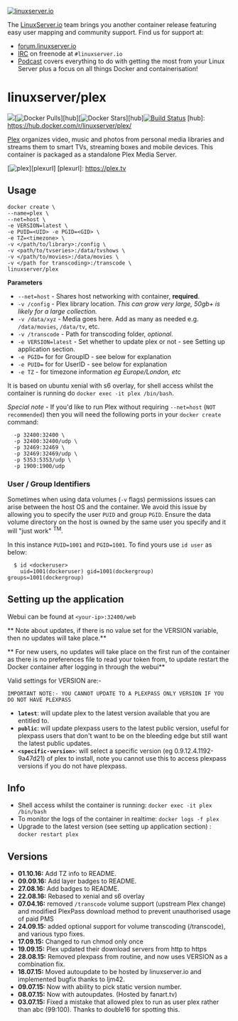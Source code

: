 [linuxserverurl]: https://linuxserver.io
[forumurl]: https://forum.linuxserver.io
[ircurl]: https://www.linuxserver.io/index.php/irc/
[podcasturl]: https://www.linuxserver.io/index.php/category/podcast/

[![linuxserver.io](https://www.linuxserver.io/wp-content/uploads/2015/06/linuxserver_medium.png)][linuxserverurl]

The [LinuxServer.io][linuxserverurl] team brings you another container release featuring easy user mapping and community support. Find us for support at:
* [forum.linuxserver.io][forumurl]
* [IRC][ircurl] on freenode at `#linuxserver.io`
* [Podcast][podcasturl] covers everything to do with getting the most from your Linux Server plus a focus on all things Docker and containerisation!

# linuxserver/plex

[![](https://images.microbadger.com/badges/image/linuxserver/plex.svg)](http://microbadger.com/images/linuxserver/plex "Get your own image badge on microbadger.com")[![Docker Pulls](https://img.shields.io/docker/pulls/linuxserver/plex.svg)][hub][![Docker Stars](https://img.shields.io/docker/stars/linuxserver/plex.svg)][hub][![Build Status](http://jenkins.linuxserver.io:8080/buildStatus/icon?job=Dockers/LinuxServer.io/linuxserver-plex)](http://jenkins.linuxserver.io:8080/job/Dockers/job/LinuxServer.io/job/linuxserver-plex/)
[hub]: https://hub.docker.com/r/linuxserver/plex/

[Plex](https://plex.tv/) organizes video, music and photos from personal media libraries and streams them to smart TVs, streaming boxes and mobile devices. This container is packaged as a standalone Plex Media Server.

[![plex](http://the-gadgeteer.com/wp-content/uploads/2015/10/plex-logo-e1446990678679.png)][plexurl]
[plexurl]: https://plex.tv

## Usage

```
docker create \
--name=plex \
--net=host \
-e VERSION=latest \
-e PUID=<UID> -e PGID=<GID> \
-e TZ=<timezone> \
-v </path/to/library>:/config \
-v <path/to/tvseries>:/data/tvshows \
-v </path/to/movies>:/data/movies \
-v </path for transcoding>:/transcode \
linuxserver/plex
```

**Parameters**

* `--net=host` - Shares host networking with container, **required**.
* `-v /config` - Plex library location. *This can grow very large, 50gb+ is likely for a large collection.*
* `-v /data/xyz` - Media goes here. Add as many as needed e.g. `/data/movies`, `/data/tv`, etc.
* `-v /transcode` - Path for transcoding folder, *optional*.
* `-e VERSION=latest` - Set whether to update plex or not - see Setting up application section.
* `-e PGID=` for for GroupID - see below for explanation
* `-e PUID=` for for UserID - see below for explanation
* `-e TZ` - for timezone information *eg Europe/London, etc*

It is based on ubuntu xenial with s6 overlay, for shell access whilst the container is running do `docker exec -it plex /bin/bash`.

*Special note* - If you'd like to run Plex without requiring `--net=host` (`NOT recommended`) then you will need the following ports in your `docker create` command:

```
  -p 32400:32400 \
  -p 32400:32400/udp \
  -p 32469:32469 \
  -p 32469:32469/udp \
  -p 5353:5353/udp \
  -p 1900:1900/udp
```

### User / Group Identifiers

Sometimes when using data volumes (`-v` flags) permissions issues can arise between the host OS and the container. We avoid this issue by allowing you to specify the user `PUID` and group `PGID`. Ensure the data volume directory on the host is owned by the same user you specify and it will "just work" <sup>TM</sup>.

In this instance `PUID=1001` and `PGID=1001`. To find yours use `id user` as below:

```
  $ id <dockeruser>
    uid=1001(dockeruser) gid=1001(dockergroup) groups=1001(dockergroup)
```

## Setting up the application
Webui can be found at `<your-ip>:32400/web`

** Note about updates, if there is no value set for the VERSION variable, then no updates will take place.**

** For new users, no updates will take place on the first run of the container as there is no preferences file to read your token from, to update restart the Docker container after logging in through the webui**

Valid settings for VERSION are:-

`IMPORTANT NOTE:- YOU CANNOT UPDATE TO A PLEXPASS ONLY VERSION IF YOU DO NOT HAVE PLEXPASS`

+ **`latest`**: will update plex to the latest version available that you are entitled to.
+ **`public`**: will update plexpass users to the latest public version, useful for plexpass users that don't want to be on the bleeding edge but still want the latest public updates.
+ **`<specific-version>`**: will select a specific version (eg 0.9.12.4.1192-9a47d21) of plex to install, note you cannot use this to access plexpass versions if you do not have plexpass.

## Info

* Shell access whilst the container is running: `docker exec -it plex /bin/bash`
* To monitor the logs of the container in realtime: `docker logs -f plex`
* Upgrade to the latest version (see setting up application section) : `docker restart plex`

## Versions

+ **01.10.16:** Add TZ info to README.
+ **09.09.16:** Add layer badges to README.
+ **27.08.16:** Add badges to README.
+ **22.08.16:** Rebased to xenial and s6 overlay
+ **07.04.16:** removed `/transcode` volume support (upstream Plex change) and modified PlexPass download method to prevent unauthorised usage of paid PMS
+ **24.09.15:** added optional support for volume transcoding (/transcode), and various typo fixes.
+ **17.09.15:** Changed to run chmod only once
+ **19.09.15:** Plex updated their download servers from http to https
+ **28.08.15:** Removed plexpass from routine, and now uses VERSION as a combination fix.
+ **18.07.15:** Moved autoupdate to be hosted by linuxserver.io and implemented bugfix thanks to ljm42.
+ **09.07.15:** Now with ability to pick static version number.
+ **08.07.15:** Now with autoupdates. (Hosted by fanart.tv)
+ **03.07.15:** Fixed a mistake that allowed plex to run as user plex rather than abc (99:100). Thanks to double16 for spotting this.
